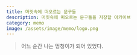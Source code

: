 ```yaml
---
title: 머릿속에 떠오르는 문구들
description: 머릿속에 떠오르는 문구들을 저장할 아카이브
category: memo
image: /assets/image/memo/logo.png
---
```


>어느 순간 나는 멍청이가 되어 있었다.
